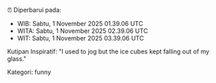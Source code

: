 ⏰ Diperbarui pada:
- WIB: Sabtu, 1 November 2025 01.39.06 UTC
- WITA: Sabtu, 1 November 2025 02.39.06 UTC
- WIT: Sabtu, 1 November 2025 03.39.06 UTC

Kutipan Inspiratif:
"I used to jog but the ice cubes kept falling out of my glass."


Kategori: funny

